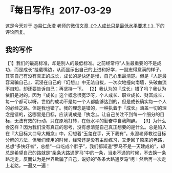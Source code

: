 # 『每日写作』2017-03-29

这是今天对于 [@易仁永澄](http://weibo.com/u/1640237087)  老师的微信文章[《个人成长只是最低水平要求！》](https://mp.weixin.qq.com/s/nSN5O8GRZP2AcVAIbm29PA)下的评论回复。

## 我的写作

【1】我们的最高标准，却是别人的最低标准。之前经常将”人生最重要的不是成功，而是成长“挂载嘴边，从而显示出自己的上进和好学，一副志得意满的样子。其实自己有没有真正的成长，成长的是快还是慢，自己心里最清楚。但是『人是最容易骗自己』，沉浸在自己的『幻想』』中无法自拔，一次次地撞向南墙，头破血流不自知，却还要告诉自己：再坚持一下。
【2】我认为的『成长』错了吗？我认为依旧是对的。因为『成长』这个概念很宽泛呀，个人成长、职业成长、财富成长，每一个都可以呀。世俗的成功不是每一个人都能够达到的，但是成长确实每一个人的必经之路。但是我也错了。我的理念是错的，一种执着于『成长』涵盖一切的理念是错的，这哪里是目标，应该说成是『执念』。让自己关注不到每一个细分的目标，无法有效的行动，只在原地打转，在低水平的勤奋中自我陶醉。
【3】为什么会这样？因为我们没有真正的思考，没有想清楚自己真正想要的是什么。总是陷入在『大目标大口号大概念』中，幻想着“玉玺在手，天下我有”。永澄老师教过目标分解的方法，但我们使用的时候，经常还是没有主动练习，又走回了原来的老路，总想“多快好省”，总想“一口吃成个胖子”，我们都知道“罗马不是一天建成的”，却总是希望自己的路就是“条条大路通罗马”中的一条，当走不通的时候，不去换一条路走走，反而认为是世界欺骗了自己，说好的”条条大路通罗马“呢！然后再一次走上老路，一遍又一遍！

